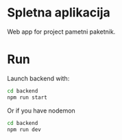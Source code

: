 # Spletna aplikacija

Web app for project pametni paketnik.

# Run

Launch backend with:
```bash
cd backend
npm run start
```

Or if you have nodemon
```bash
cd backend
npm run dev
```
